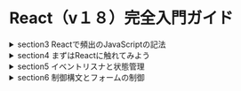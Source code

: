 # React（v１８）完全入門ガイド

<details>
<summary>section3 Reactで頻出のJavaScriptの記法</summary>

| NO | 内容 |
| ---- | ---- |
| 7. | セクション紹介 |
| 8. | npmコマンドの使い方 |
| 9. | 本セクションのコードの実行方法 |
| 10. | アロー関数の記法について学ぼう |
| 11. | ESModuleのExport/Importについて学ぼう |
| 12. | コールバック関数の挙動について学ぼう |
| 13. | DOMとイベントリスナについて学ぼう |
| 14. | 配列のmap,filterについて学ぼう |
| 15. | 分割代入について学ぼう |
| 16. | スプレッド演算子と残余引数について学ぼう |
| 17. | 三項演算子について学ぼう |
| 18. | truthyな値、falthyな値について学ぼう |
| 19. | Promiseについて学ぼう |
| 20. | await/asyncの使い方について学ぼう |
</details>

<details>
<summary>section4 まずはReactに触れてみよう</summary>

| NO | 内容 |
| ---- | ---- |
| 21. | Reactを動かしてみよう |
| 22. | Reactコンポーネントって何？コンポーネントを定義してみよう |
| 23. | Reactのプロジェクトの作成方法 |
| 24. | 本コースで使用するプロジェクトの使い方 |
| 25. | コンポーネントにスタイルを当ててみよう |
| 26. | コンポーネントの分割方法 |
| 27. | 【練習】コンポーネントの分割方法 |
| 28. | 不要なタグを出力しないFragmentの使い方 |
| 29. | JSX内でJSコードを実行してみよう |
| 30. | 【TIPS】式と文の違い |
| 31. | 【練習】JSX内で式を使ってみよう |
| 32. | propsでコンポーネントに値を渡してみよう |
| 33. | propsに色々な値を渡してみよう |
| 34. | 【練習＆解答】propsで値を渡してみよう |
| 35. | 特別なプロパティ-props.children |
| 36. | propsの重要なルール |
| 37. | JSXの正体 |
| 38. | React要素ツリーとコンポーネントツリー |
| 39. | セクションまとめ |
</details>

<details>
<summary>section5 イベントリスナと状態管理</summary>

| NO | 内容 |
| ---- | ---- |
| 40. | セクション紹介 |
| 41. | イベントに合わせて関数を実行してみよう |
| 42. | 開発でよく利用するイベントタイプ |
| 43. | イベントに合わせて画面表示を更新してみよう |
| 44. | 【重要】ステートとは |
| 45. | 【重要】ステートとレンダリングの仕組み |
| 46. | 【複数のステート】ステート使用時の注意点！ |
| 47. | 【更新は即時ではない】ステート使用上の注意点！ |
| 48. | 【練習】ステート使用上の注意点！ |
| 49. | ステート使用上の注意点！ |
| 50. | 【重要】オブジェクトのステートは新しいオブジェクトを設定する |
| 51. | 【練習】オブジェクトのステートを更新 |
| 52. | 配列のステートを使う際の注意点 |
| 53. | ステートとコンポーネントの関係|
| 54. | ステートを複数のコンポーネントで管理しよう|
| 55. | 【重要】ステートの受け渡し|
| 56. | セクションまとめ|
</details>

<details>
<summary>section6 制御構文とフォームの制御</summary>

| NO | 内容 |
| ---- | ---- |
| 57. | セクション紹介 |
| 58. | 配列をリスト表示 |
| 59. | 【重要】リストには必ずキーを設定 |
| 60. | 【練習】リストにはキーを設定してみよう |
| 61. |  配列のフィルターメソッドの使い方　|
| 62. | 【練習】フィルターメソッドの使い方を練習してみよう |
| 63. | 条件分岐を設ける方法まとめ |
| 64. | コンポーネントのリファクタリング |
| 65. | 【Form】inputとtextareaの作成方法 |
| 66. | 【Form】ラジオボタンの作成方法 |
<!--| 67. | 【Form】チェックボックスの作成方法 |
| 68. | 【Form】複数選択チェックボックスの作成の方法|
| 69. | 【Form】プルダウンの作成方法 |
| 70. |  Todoアプリを使ってみよう |

-->
</details>